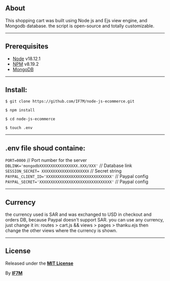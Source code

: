 ## About

This shopping cart was built using Node js and Ejs view engine, and Mongodb database.
the script is open-source and totally customizable.

-------

## Prerequisites

* [Node](https://nodejs.org) v18.12.1
* [NPM](https://npmjs.com/) v8.19.2
* [MongoDB](https://www.mongodb.com/docs/manual/administration/install-community/)

-------

## Install:

`$ git clone https://github.com/IF7M/node-js-ecommerce.git`

`$ npm install`

`$ cd node-js-ecommerce`

`$ touch .env`

-------



## .env file shoud containe:

`PORT=0000` // Port number for the server
`DBLINK='mongodbXXXXXXXXXXXXXXXXX.XXX/XXX'` // Database link
`SESSION_SECRET= XXXXXXXXXXXXXXXXXXXXX` // Secret string
`PAYPAL_CLIENT_ID='XXXXXXXXXXXXXXXXXXXXXXXXXXXXX'` // Paypal config
`PAYPAL_SECRET='XXXXXXXXXXXXXXXXXXXXXXXXXXXXXXXX'` // Paypal config

-------

## Currency
the currency used is SAR and was exchanged to USD in checkout and orders DB, because Paypal doesn't support SAR.
you can use any currency, just change it in:
routes > cart.js && views > pages > thanku.ejs
then change the other views where the currency is shown.

-------

## License

Released under the **[MIT License](http://mit-license.org/)**

By **[IF7M](https://github.com/IF7M)**

